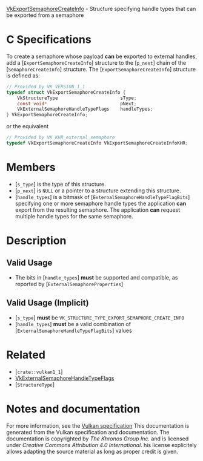 [VkExportSemaphoreCreateInfo](https://www.khronos.org/registry/vulkan/specs/1.3-extensions/man/html/VkExportSemaphoreCreateInfo.html) - Structure specifying handle types that can be exported from a semaphore

# C Specifications
To create a semaphore whose payload  **can**  be exported to external handles,
add a [`ExportSemaphoreCreateInfo`] structure to the [`p_next`] chain
of the [`SemaphoreCreateInfo`] structure.
The [`ExportSemaphoreCreateInfo`] structure is defined as:
```c
// Provided by VK_VERSION_1_1
typedef struct VkExportSemaphoreCreateInfo {
    VkStructureType                       sType;
    const void*                           pNext;
    VkExternalSemaphoreHandleTypeFlags    handleTypes;
} VkExportSemaphoreCreateInfo;
```
or the equivalent
```c
// Provided by VK_KHR_external_semaphore
typedef VkExportSemaphoreCreateInfo VkExportSemaphoreCreateInfoKHR;
```

# Members
- [`s_type`] is the type of this structure.
- [`p_next`] is `NULL` or a pointer to a structure extending this structure.
- [`handle_types`] is a bitmask of [`ExternalSemaphoreHandleTypeFlagBits`] specifying one or more semaphore handle types the application  **can**  export from the resulting semaphore. The application  **can**  request multiple handle types for the same semaphore.

# Description
## Valid Usage
-    The bits in [`handle_types`] **must**  be supported and compatible, as reported by [`ExternalSemaphoreProperties`]

## Valid Usage (Implicit)
-  [`s_type`] **must**  be `VK_STRUCTURE_TYPE_EXPORT_SEMAPHORE_CREATE_INFO`
-  [`handle_types`] **must**  be a valid combination of [`ExternalSemaphoreHandleTypeFlagBits`] values

# Related
- [`crate::vulkan1_1`]
- [VkExternalSemaphoreHandleTypeFlags]()
- [`StructureType`]

# Notes and documentation
For more information, see the [Vulkan specification](https://www.khronos.org/registry/vulkan/specs/1.3-extensions/html/vkspec.html)
This documentation is generated from the Vulkan specification and documentation.
The documentation is copyrighted by *The Khronos Group Inc.* and is licensed under *Creative Commons Attribution 4.0 International*.
his license explicitely allows adapting the source material as long as proper credit is given.
        